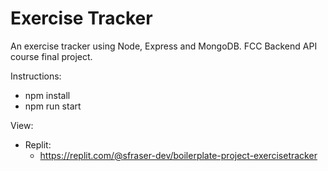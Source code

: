 # Exercise Tracker

An exercise tracker using Node, Express and MongoDB. FCC Backend API course final project.

Instructions:

- npm install
- npm run start

View:

- Replit:
    - <https://replit.com/@sfraser-dev/boilerplate-project-exercisetracker>

